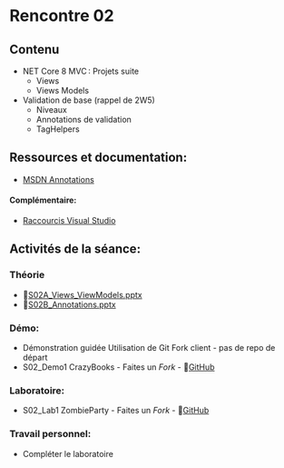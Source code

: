 # Rencontre 02

## Contenu
- NET Core 8 MVC : Projets suite 
  - Views 
  - Views Models 
- Validation de base (rappel de 2W5) 
  - Niveaux 
  - Annotations de validation 
  - TagHelpers 


## Ressources et documentation: 
- [MSDN Annotations](https://learn.microsoft.com/en-us/aspnet/mvc/overview/older-versions-1/models-data/validation-with-the-data-annotation-validators-cs)

#### Complémentaire: 
- [Raccourcis Visual Studio](https://cegepedouardmontpetit-my.sharepoint.com/:b:/r/personal/valerie_turgeon_cegepmontpetit_ca/Documents/420_3W6_SITE/keyboard-shortcutsVisualStudio.pdf?csf=1&web=1&e=R3pSMa)

## Activités de la séance: 
### Théorie
- 🔗[S02A_Views_ViewModels.pptx](BRISE)
- 🔗[S02B_Annotations.pptx](BRISE)

### Démo:
- Démonstration guidée Utilisation de Git Fork client - pas de repo de départ
- S02_Demo1 CrazyBooks - Faites un *Fork* - 🔗[GitHub](BRISE)

### Laboratoire:
- S02_Lab1 ZombieParty - Faites un *Fork* - 🔗[GitHub](BRISE)

### Travail personnel: 
- Compléter le laboratoire